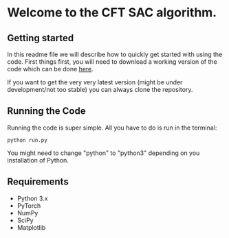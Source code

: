 # Welcome to the CFT SAC algorithm.

## Getting started

In this readme file we will describe how to quickly get started with using the
code. First things first, you will need to download a working version of the
code which can be done [here](https://github.com/pake-jeralta/cft_sac/releases).

If you want to get the very very latest version (might be under development/not
too stable) you can always clone the repository.

## Running the Code

Running the code is super simple. All you have to do is run in the terminal:

`python run.py`

You might need to change "python" to "python3" depending on you installation of
Python.

## Requirements

- Python 3.x
- PyTorch
- NumPy
- SciPy
- Matplotlib
